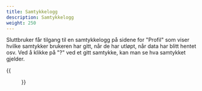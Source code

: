 ```yaml
---
title: Samtykkelogg
description: Samtykkelogg 
weight: 250
---
```



Sluttbruker får tilgang til en samtykkelogg på sidene for "Profil" som viser hvilke samtykker brukeren har gitt, når
de har utløpt, når data har blitt hentet osv. Ved å klikke på "?" ved et gitt samtykke, kan man se hva samtykket gjelder.  


{{<figure src="samtykkelogg.png" title="Samtykkelogg">}}

